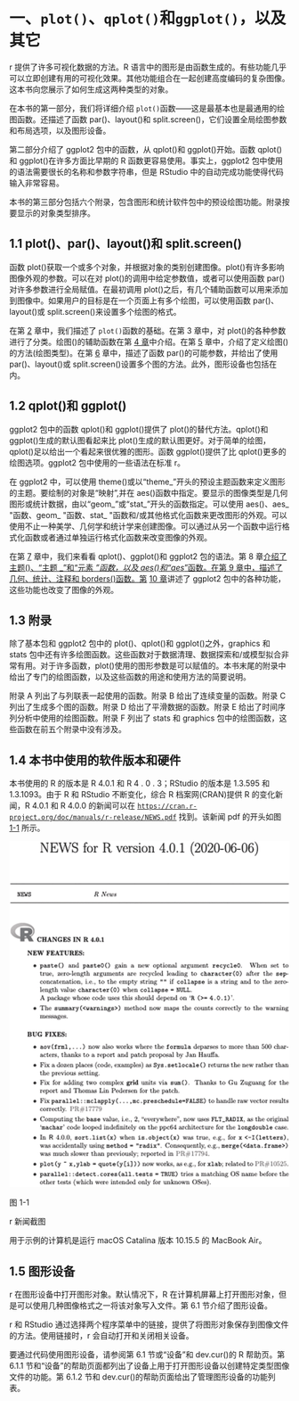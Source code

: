 # 一、`plot()`、`qplot()`和`ggplot()`，以及其它

r 提供了许多可视化数据的方法。R 语言中的图形是由函数生成的。有些功能几乎可以立即创建有用的可视化效果。其他功能组合在一起创建高度编码的复杂图像。这本书向您展示了如何生成这两种类型的对象。

在本书的第一部分，我们将详细介绍 `plot()`函数——这是最基本也是最通用的绘图函数。还描述了函数 par()、layout()和 split.screen()，它们设置全局绘图参数和布局选项，以及图形设备。

第二部分介绍了 ggplot2 包中的函数，从 qplot()和 ggplot()开始。函数 qplot()和 ggplot()在许多方面比早期的 R 函数更容易使用。事实上，ggplot2 包中使用的语法需要很长的名称和参数字符串，但是 RStudio 中的自动完成功能使得代码输入非常容易。

本书的第三部分包括六个附录，包含图形和统计软件包中的预设绘图功能。附录按要显示的对象类型排序。

## 1.1 plot()、par()、layout()和 split.screen()

函数 plot()获取一个或多个对象，并根据对象的类别创建图像。plot()有许多影响图像外观的参数。可以在对 plot()的调用中给定参数值，或者可以使用函数 par()对许多参数进行全局赋值。在最初调用 plot()之后，有几个辅助函数可以用来添加到图像中。如果用户的目标是在一个页面上有多个绘图，可以使用函数 par()、layout()或 split.screen()来设置多个绘图的格式。

在第 [2](02.html) 章中，我们描述了 `plot()`函数的基础。在第 3 章中，对 plot()的各种参数进行了分类。绘图()的辅助函数在第 [4 章](04.html)中介绍。在第 [5](05.html) 章中，介绍了定义绘图()的方法(绘图类型)。在第 [6](06.html) 章中，描述了函数 par()的可能参数，并给出了使用 par()、layout()或 split.screen()设置多个图的方法。此外，图形设备也包括在内。

## 1.2 qplot()和 ggplot()

ggplot2 包中的函数 qplot()和 ggplot()提供了 plot()的替代方法。qplot()和 ggplot()生成的默认图看起来比 plot()生成的默认图更好。对于简单的绘图，qplot()足以给出一个看起来很优雅的图形。函数 ggplot()提供了比 qplot()更多的绘图选项。ggplot2 包中使用的一些语法在标准 r。

在 ggplot2 中，可以使用 theme()或以“theme_”开头的预设主题函数来定义图形的主题。要绘制的对象是“映射”,并在 aes()函数中指定。要显示的图像类型是几何图形或统计数据，由以“geom_”或“stat_”开头的函数指定。可以使用 aes()、aes_ "函数、geom_ "函数、stat_ "函数和/或其他格式化函数来更改图形的外观。可以使用不止一种美学、几何学和统计学来创建图像。可以通过从另一个函数中运行格式化函数或者通过单独运行格式化函数来改变图像的外观。

在第 [7](07.html) 章中，我们来看看 qplot()、ggplot()和 ggplot2 包的语法。第 8 章[介绍了主题()、“主题 _”和“元素 _”函数，以及 aes()和“aes_”函数。在第 9 章](08.html)[中，描述了几何、统计、注释和 borders()函数。第](09.html) [10 章](10.html)讲述了 ggplot2 包中的各种功能，这些功能也改变了图像的外观。

## 1.3 附录

除了基本包和 ggplot2 包中的 plot()、qplot()和 ggplot()之外，graphics 和 stats 包中还有许多绘图函数。这些函数对于数据清理、数据探索和/或模型拟合非常有用。对于许多函数，plot()使用的图形参数是可以赋值的。本书末尾的附录中给出了专门的绘图函数，以及这些函数的用途和使用方法的简要说明。

附录 A 列出了与列联表一起使用的函数。附录 B 给出了连续变量的函数。附录 C 列出了生成多个图的函数。附录 D 给出了平滑数据的函数。附录 E 给出了时间序列分析中使用的绘图函数。附录 F 列出了 stats 和 graphics 包中的绘图函数，这些函数在前五个附录中没有涉及。

## 1.4 本书中使用的软件版本和硬件

本书使用的 R 的版本是 R 4.0.1 和 R 4 . 0 . 3；RStudio 的版本是 1.3.595 和 1.3.1093。由于 R 和 RStudio 不断变化，综合 R 档案网(CRAN)提供 R 的变化新闻，R 4.0.1 和 R 4.0.0 的新闻可以在 [`https://cran.r-project.org/doc/manuals/r-release/NEWS.pdf`](https://cran.r-project.org/doc/manuals/r-release/NEWS.pdf) 找到。该新闻 pdf 的开头如图 [1-1](#Fig1) 所示。

![img/502384_1_En_1_Fig1_HTML.jpg](img/502384_1_En_1_Fig1_HTML.jpg)

图 1-1

r 新闻截图

用于示例的计算机是运行 macOS Catalina 版本 10.15.5 的 MacBook Air。

## 1.5 图形设备

r 在图形设备中打开图形对象。默认情况下，R 在计算机屏幕上打开图形对象，但是可以使用几种图像格式之一将该对象写入文件。第 6.1 节介绍了图形设备。

r 和 RStudio 通过选择两个程序菜单中的链接，提供了将图形对象保存到图像文件的方法。使用链接时，r 会自动打开和关闭相关设备。

要通过代码使用图形设备，请参阅第 6.1 节或“设备”和 dev.cur()的 R 帮助页。第 6.1.1 节和“设备”的帮助页面都列出了设备上用于打开图形设备以创建特定类型图像文件的功能。第 6.1.2 节和 dev.cur()的帮助页面给出了管理图形设备的功能列表。